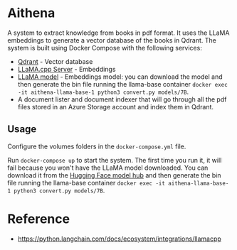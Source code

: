 # Aithena

A system to extract knowledge from books in pdf format. It uses the LLaMA embeddings
to generate a vector database of the books in Qdrant. The system is built using
Docker Compose with the following services:

* [Qdrant](https://qdrant.tech/) - Vector database
* [LLaMA.cpp Server](https://llama-cpp-python.readthedocs.io/en/latest/) - Embeddings
* [LLaMA model](https://huggingface.co/openlm-research/open_llama_7b) - Embeddings model: 
you can download the model and then generate the bin file running the llama-base
container `docker exec -it aithena-llama-base-1 python3 convert.py models/7B`.
* A document lister and document indexer that will go through all the pdf files
stored in an Azure Storage account and index them in Qdrant.

## Usage

Configure the volumes folders in the `docker-compose.yml` file.

Run `docker-compose up` to start the system. The first time you run it, it will
fail because you won't have the LLaMA model downloaded. You can download it from
the [Hugging Face model hub](https://huggingface.co/openlm-research/open_llama_7b)
and then generate the bin file running the llama-base container `docker exec -it
aithena-llama-base-1 python3 convert.py models/7B`.


# Reference

* https://python.langchain.com/docs/ecosystem/integrations/llamacpp
